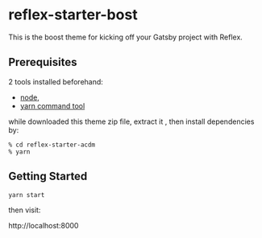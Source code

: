 # reflex-starter-bost

This is the boost theme for kicking off your Gatsby project with Reflex. 


## Prerequisites

2 tools installed beforehand:

- [node](https://nodejs.org/en/), 
- [yarn command tool](https://yarnpkg.com/getting-started/install) 

while downloaded this theme zip file, extract it , then install dependencies by:

```
% cd reflex-starter-acdm
% yarn
```


## Getting Started

```sh
yarn start
```

then visit:

http://localhost:8000